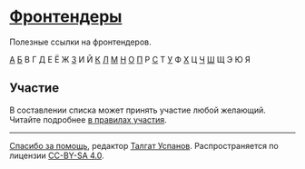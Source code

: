 # [Фронтендеры](Names.md)

Полезные ссылки на фронтендеров.

[А](Names.md#a) [Б](Names.md#b) В Г [Д](Names.md#d) Е Ё Ж [З](Names.md#z) И Й [К](Names.md#k) [Л](Names.md#l) [М](Names.md#m) [Н](Names.md#n) [О](Names.md#o) [П](Names.md#p) Р [С](Names.md#s) Т [У](Names.md#u) Ф [Х](Names.md#h) Ц [Ч](Names.md#ch) [Ш](Names.md#sh) Щ Э Ю Я

## Участие

В составлении списка может принять участие любой желающий. Читайте подробнее [в правилах участия](Contributing.md).

---

[Спасибо за помощь](https://github.com/talgautb/frontender/graphs/contributors), редактор [Талгат Успанов](http://www.gtalk.kz). Распространяется по лицензии [CC-BY-SA 4.0](https://creativecommons.org/licenses/by-sa/4.0).
